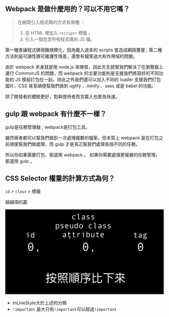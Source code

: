 ## Webpack 是做什麼用的？可以不用它嗎？
>在網頁引入程式碼的方式有兩種 ：<br>
>1. 在 HTML 裡加入 `<script>` 標籤 。<br>
>2. 引入一個包含所有程式碼的 JS 檔。

第一種會讓程式碼很難規模化，因為載入過多的 scripts 會造成網路壅塞 ; 第二種方法則是可讀性跟可維護性很差，還會有檔案過大和作用域的問題。

由於 webpack 本身就是用 node.js 來開發，因此天生就幫我們解決了在瀏覽器上運行 CommonJS 的問題，而 webpack 的主要功能則是支援我們將寫好的不同功能的 JS 模組打包在一起，除此之外我們還可以加入不同的 loader 支援我們打包圖片、CSS 甚至順便幫我們做到 uglify 、minify 、sass 或是 babel 的功能。

除了開發者的體驗更好，對與使用者而言載入也更為快速。


## gulp 跟 webpack 有什麼不一樣？

gulp是任務管理器 ; webpack是打包工具。

雖然兩者都可以幫我們做到一次處理複數的檔案，但本質上 webpack 是在打包之前順便幫我們做處理，而 gulp 才是真正幫我們處理各個不同的任務。

所以你如果需要打包，那選用 webpack 。
如果你需要處理更複雜的任務管理，那選用 gulp  。

## CSS Selector 權重的計算方式為何？

`id` > `class` > 標籤 

越細項的贏

![權重](./pic2.png)

* InLineStyle大於上述的分類
* `!important` 最大只有`!important`可以超過`!important`